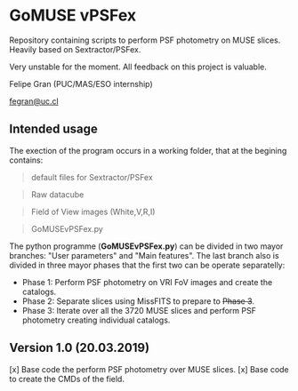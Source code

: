 # GoMUSE vPSFex

Repository containing scripts to perform PSF photometry on MUSE slices.
Heavily based on Sextractor/PSFex.

Very unstable for the moment. All feedback on this project is valuable.

Felipe Gran (PUC/MAS/ESO internship)

fegran@uc.cl

## Intended usage 

The exection of the program occurs in a working folder, that 
at the begining contains:

> default files for Sextractor/PSFex

> Raw datacube 

> Field of View images (White,V,R,I)

> GoMUSEvPSFex.py

The python programme (**GoMUSEvPSFex.py**) can be divided in two mayor branches: "User parameters" and "Main features".
The last branch also is divided in three mayor phases that the first two can be operate separatelly:

 - Phase 1: Perform PSF photometry on VRI FoV images and create the catalogs.
 - Phase 2: Separate slices using MissFITS to prepare to ~~Phase 3~~.
 - Phase 3: Iterate over all the 3720 MUSE slices and perform PSF photometry creating individual catalogs.

## Version 1.0 (20.03.2019)

[x] Base code the perform PSF photometry over MUSE slices.
[x] Base code to create the CMDs of the field.